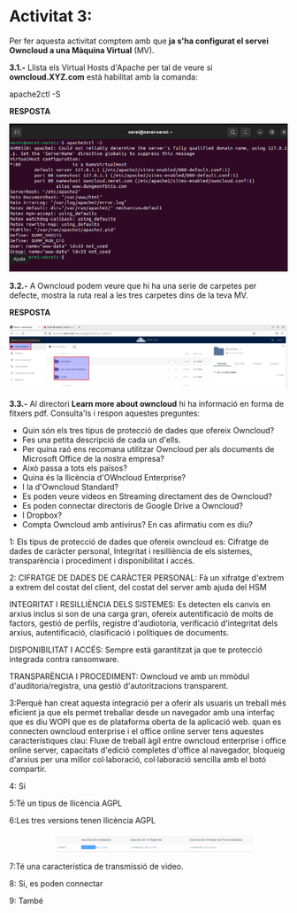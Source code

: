 # Activitat 3:
Per fer aquesta activitat comptem amb que **ja s'ha configurat el servei Owncloud a una Màquina Virtual** (MV).

**3.1.-** Llista els Virtual Hosts d'Apache per tal de veure si **owncloud.XYZ.com** està habilitat amb la comanda:

apache2ctl -S

**RESPOSTA**

![](Resposta1.png)

**3.2.-** A Owncloud podem veure que hi ha una serie de carpetes per defecte, mostra la ruta real a les tres carpetes dins de la teva MV.

**RESPOSTA**

![](FOTO3CARPETES.png)

**3.3.-** Al directori **Learn more about owncloud** hi ha informació en forma de fitxers pdf. Consulta'ls i respon aquestes preguntes:

- Quin són els tres tipus de protecció de dades que ofereix Owncloud?
- Fes una petita descripció de cada un d'ells.
- Per quina raó ens recomana utilitzar Owncloud per als documents de Microsoft Office de la nostra empresa?  
- Això passa a tots els països?
- Quina és la llicència d'OWncloud Enterprise?
- I la d'Owncloud Standard?
- Es poden veure videos en Streaming directament des de Owncloud?
- Es poden connectar directoris de Google Drive a Owncloud?
- I Dropbox?
- Compta Owncloud amb antivirus? En cas afirmatiu com es diu? 


1: Els tipus de protecció de dades que ofereix owncloud es: Cifratge de dades de caràcter personal, Integritat i resilliència de els sistemes, transparència i procediment i disponibilitat i accés.

2: CIFRATGE DE DADES DE CARÀCTER PERSONAL: Fà un xifratge d'extrem a extrem del costat del client, del costat del server amb ajuda del HSM


INTEGRITAT I RESILLIÈNCIA DELS SISTEMES: Es detecten els canvis en arxius inclus si son de una carga gran, ofereix autentificació de molts de factors, gestió de perfils, registre d'audiotoría, verificació d'integritat dels arxius, autentificació, clasificació i polítiques de documents.


DISPONIBILITAT I ACCÉS: Sempre està garantitzat ja que te protecció integrada contra ransomware.


TRANSPARÈNCIA I PROCEDIMENT: Owncloud ve amb un mmòdul d'auditoria/registra, una gestió d'autoritzacions transparent.

3:Perquè han creat aquesta integració per a oferir als usuaris un treball més eficient ja que els permet treballar desde un navegador amb una interfaç que es diu WOPI que es de plataforma oberta de la aplicació web. quan es connecten owncloud enterprise i el office online server tens aquestes característiques clau: Fluxe de treball àgil entre owncloud enterprise i office online server, capacitats d'edició completes d'office al navegador, bloqueig d'arxius per una millor col·laboració, col·laboració sencilla amb el botó compartir.

4: Si

5:Té un tipus de llicència AGPL

6:Les tres versions tenen llicència AGPL

![](llicencies.png)

7:Té una característica de transmissió de video.

8: Si, es poden connectar

9: També

